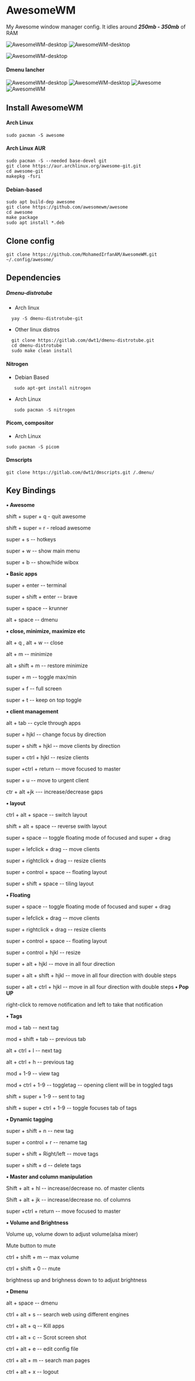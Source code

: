 # AwesomeWM

My Awesome window manager config.
It idles around _**250mb - 350mb**_ of RAM

![AwesomeWM-desktop](./utils/images/AwesomeCyan.png)
![AwesomeWM-desktop](./utils/images/Awesome-full.png)

![AwesomeWM-desktop](./utils/images/Awesome-desktop.png)

#### Dmenu lancher

![AwesomeWM-desktop](./utils/images/Awesome-dmenu.png)
![AwesomeWM-desktop](./utils/images/awesome_dmenu.png)
![Awesome](./utils/images/Awesome.png)
![AwesomeWM](./utils/images/Awesome-nvim.png)

## Install AwesomeWM

#### Arch Linux

```
sudo pacman -S awesome
```

#### Arch Linux AUR

```
sudo pacman -S --needed base-devel git
git clone https://aur.archlinux.org/awesome-git.git
cd awesome-git
makepkg -fsri
```

#### Debian-based

```
sudo apt build-dep awesome
git clone https://github.com/awesomewm/awesome
cd awesome
make package
sudo apt install *.deb
```

## Clone config

```
git clone https://github.com/MohamedIrfanAM/AwesomeWM.git ~/.config/awesome/

```

## Dependencies

##### Dmenu-distrotube

- Arch linux

```
  yay -S dmenu-distrotube-git
```

- Other linux distros

```
  git clone https://gitlab.com/dwt1/dmenu-distrotube.git
  cd dmenu-distrotube
  sudo make clean install
```

#### Nitrogen

- Debian Based

```
   sudo apt-get install nitrogen
```

- Arch Linux

```
   sudo pacman -S nitrogen
```

#### Picom, compositor

- Arch Linux

```
sudo pacman -S picom
```

#### Dmscripts

```
git clone https://gitlab.com/dwt1/dmscripts.git /.dmenu/

```

## Key Bindings

**• Awesome**

shift + super + q - quit awesome

shift + super = r - reload awesome

super + s -- hotkeys

super + w -- show main menu

super + b -- show/hide wibox

**• Basic apps**

super + enter -- terminal

super + shift + enter -- brave

super + space -- krunner

alt + space -- dmenu

**• close, minimize, maximize etc**

alt + q , alt + w -- close

alt + m -- minimize

alt + shift + m -- restore minimize

super + m -- toggle max/min

super + f -- full screen

super + t -- keep on top toggle

**• client management**

alt + tab -- cycle through apps

super + hjkl -- change focus by direction

super + shift + hjkl -- move clients by direction

super + ctrl + hjkl -- resize clients

super +ctrl + return -- move focused to master

super + u -- move to urgent client

ctr + alt +jk --- increase/decrease gaps

**• layout**

ctrl + alt + space -- switch layout

shift + alt + space -- reverse swith layout

super + space -- toggle floating mode of focused and super + drag

super + lefclick + drag -- move clients

super + rightclick + drag -- resize clients

super + control + space -- floating layout

super + shift + space -- tiling layout

**• Floating**

super + space -- toggle floating mode of focused and super + drag

super + lefclick + drag -- move clients

super + rightclick + drag -- resize clients

super + control + space -- floating layout

super + control + hjkl -- resize

super + alt + hjkl -- move in all four direction

super + alt + shift + hjkl -- move in all four direction with double steps

super + alt + ctrl + hjkl -- move in all four direction with double steps
**• Pop UP**

right-click to remove notification and left to take that notification

**• Tags**

mod + tab -- next tag

mod + shift + tab -- previous tab

alt + ctrl + l -- next tag

alt + ctrl + h -- previous tag

mod + 1-9 -- view tag

mod + ctrl + 1-9 -- toggletag -- opening client will be in toggled tags

shift + super + 1-9 -- sent to tag

shift + super + ctrl + 1-9 -- toggle focuses tab of tags

**• Dynamic tagging**

super + shift + n -- new tag

super + control + r -- rename tag

super + shift + Right/left -- move tags

super + shift + d -- delete tags

**• Master and column manipulation**

Shift + alt + hl -- increase/decrease no. of master clients

Shift + alt + jk -- increase/decrease no. of columns

super +ctrl + return -- move focused to master

**• Volume and Brightness**

Volume up, volume down to adjust volume(alsa mixer)

Mute button to mute

ctrl + shift + m -- max volume

ctrl + shift + 0 -- mute

brightness up and brighness down to to adjust brightness

**• Dmenu**

alt + space -- dmenu

ctrl + alt + s -- search web using different engines

ctrl + alt + q -- Kill apps

ctrl + alt + c -- Scrot screen shot

ctrl + alt + e -- edit config file

ctrl + alt + m -- search man pages

ctrl + alt + x -- logout
